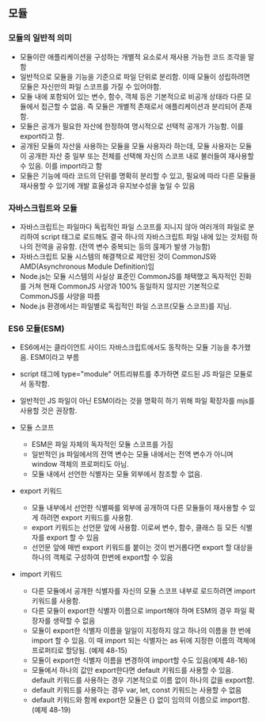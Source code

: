 ## 모듈

### 모듈의 일반적 의미

- 모듈이란 애플리케이션을 구성하는 개별적 요소로서 재사용 가능한 코드 조각을 말함
- 일반적으로 모듈을 기능을 기준으로 파일 단위로 분리함. 이때 모듈이 성립하려면 모듈은 자신만의 파일 스코프를 가질 수 있어야함.
- 모듈 내에 포함되어 있는 변수, 함수, 객체 등은 기본적으로 비공개 상태라 다른 모듈에서 접근할 수 없음. 즉 모듈은 개별적 존재로서 애플리케이션과 분리되어 존재함.
- 모듈은 공개가 필요한 자산에 한정하여 명시적으로 선택적 공개가 가능함. 이를 export라고 함.
- 공개된 모듈의 자산을 사용하는 모듈을 모듈 사용자라 하는데, 모듈 사용자는 모듈이 공개한 자산 중 일부 또는 전체를 선택해 자신의 스코프 내로 불러들여 재사용할 수 있음. 이를 import라고 함
- 모듈은 기능에 따라 코드의 단위를 명확히 분리할 수 있고, 필요에 따라 다른 모듈을 재사용할 수 있기에 개발 효율성과 유지보수성을 높일 수 있음

### 자바스크립트와 모듈

- 자바스크립트는 파일마다 독립적인 파일 스코프를 지니지 않아 여러개의 파일로 분리하여 script 태그로 로드해도 결국 하나의 자바스크립트 파일 내에 있는 것처럼 하나의 전역을 공유함. (전역 변수 중복되는 등의 묹제가 발생 가능함)
- 자바스크립트 모듈 시스템의 해결책으로 제안된 것이 CommonJS와 AMD(Asynchronous Module Definition)임
- Node.js는 모듈 시스템의 사실상 표준인 CommonJS를 채택했고 독자적인 진화를 거쳐 현재 CommonJS 사양과 100% 동일하지 않지만 기본적으로 CommonJS를 사양을 따름
- Node.js 환경에서는 파일별로 독립적인 파일 스코프(모듈 스코프)를 지님.

### ES6 모듈(ESM)

- ES6에서는 클라이언트 사이드 자바스크립트에서도 동작하는 모듈 기능을 추가했음. ESM이라고 부름
- script 태그에 type="module" 어트리뷰트를 추가하면 로드된 JS 파일은 모듈로서 동작함.
- 일반적인 JS 파일이 아닌 ESM이라는 것을 명확히 하기 위해 파일 확장자를 mjs를 사용할 것은 권장함.

- 모듈 스코프

  - ESM은 파일 자체의 독자적인 모듈 스코프를 가짐
  - 일반적인 js 파일에서의 전역 변수는 모듈 내에서는 전역 변수가 아니며 window 객체의 프로퍼티도 아님.
  - 모듈 내에서 선언한 식별자는 모듈 외부에서 참조할 수 없음.

- export 키워드

  - 모듈 내부에서 선언한 식별짜를 외부에 공개하여 다른 모듈들이 재사용할 수 있게 하려면 export 키워드를 사용함.
  - export 키워드는 선언문 앞에 사용함. 이로써 변수, 함수, 클래스 등 모든 식별자를 export 할 수 있음
  - 선언문 앞에 매번 export 키워드를 붙이는 것이 번거롭다면 export 할 대상을 하나의 객체로 구성하여 한번에 export할 수 있음

- import 키워드

  - 다른 모듈에서 공개한 식별자를 자신의 모듈 스코프 내부로 로드하려면 import 키워드를 사용함.
  - 다른 모듈이 export한 식별자 이름으로 import해야 하며 ESM의 경우 파일 확장자를 생략할 수 없음
  - 모듈이 export한 식별자 이름을 일일이 지정하지 않고 하나의 이름을 한 번에 import 할 수 있음. 이 때 import 되는 식별자는 as 뒤에 지정한 이름의 객체에 프로퍼티로 할당됨. (예제 48-15)
  - 모듈이 export한 식별자 이름을 변경하여 import할 수도 있음(예제 48-16)
  - 모듈에서 하나의 값만 export한다면 default 키워드를 사용할 수 있음. default 키워드를 사용하는 경우 기본적으로 이름 없이 하나의 값을 export함.
  - default 키워드를 사용하는 경우 var, let, const 키워드는 사용할 수 없음
  - default 키워드와 함께 export한 모듈은 {} 없이 임의의 이름으로 import함. (예제 48-19)
